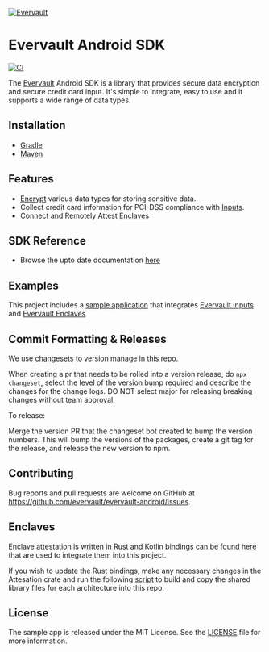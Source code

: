 [![Evervault](https://evervault.com/evervault.svg)](https://evervault.com/)
# Evervault Android SDK
[![CI](https://github.com/evervault/evervault-android/actions/workflows/codeql.yml/badge.svg)](https://github.com/evervault/evervault-android/actions/workflows/codeql.yml)

The [Evervault](https://evervault.com/) Android SDK is a library that provides secure data encryption and secure credit card input. It's simple to integrate, easy to use and it supports a wide range of data types.

## Installation
 * [Gradle](https://docs.evervault.com/sdks/android#gradle-dsl)
 * [Maven](https://docs.evervault.com/sdks/android#maven)

## Features
* [Encrypt](https://docs.evervault.com/security/evervault-encryption) various data types for storing sensitive data.
* Collect credit card information for PCI-DSS compliance with [Inputs](https://docs.evervault.com/products/inputs).
* Connect and Remotely Attest [Enclaves](https://docs.evervault.com/products/enclaves)

## SDK Reference
* Browse the upto date documentation [here](https://docs.evervault.com/sdks/android)
## Examples
This project includes a [sample application](https://github.com/evervault/evervault-android/tree/main/sampleapplication) that integrates [Evervault Inputs](https://docs.evervault.com/products/inputs) and [Evervault Enclaves](https://docs.evervault.com/products/enclaves)

## Commit Formatting & Releases

We use [changesets](https://github.com/changesets/changesets) to version manage in this repo.

When creating a pr that needs to be rolled into a version release, do `npx changeset`, select the level of the version bump required and describe the changes for the change logs. DO NOT select major for releasing breaking changes without team approval.

To release:

Merge the version PR that the changeset bot created to bump the version numbers. This will bump the versions of the packages, create a git tag for the release, and release the new version to npm.

## Contributing
Bug reports and pull requests are welcome on GitHub at https://github.com/evervault/evervault-android/issues.

## Enclaves

Enclave attestation is written in Rust and Kotlin bindings can be found [here](https://github.com/evervault/attestation-doc-validation/tree/main/kotlin-attestation-bindings) that are used to integrate them into this project.

If you wish to update the Rust bindings, make any necessary changes in the Attesation crate and run the following [script](https://github.com/evervault/attestation-doc-validation/blob/main/kotlin-attestation-bindings/build-libs.sh) to build and copy the shared library files for each architecture into this repo.

## License
The sample app is released under the MIT License. See the [LICENSE](https://github.com/evervault/evervault-android/tree/main/LICENSE) file for more information.
